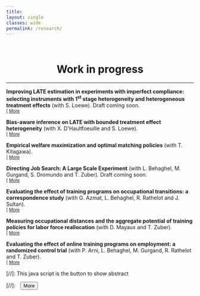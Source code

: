 ```yaml
---
title: 
layout: single
classes: wide
permalink: /research/
---
```

<br/> 

<!-- Google Tag Manager (noscript) -->
<noscript><iframe src="https://www.googletagmanager.com/ns.html?id=GTM-PNS829G"
height="0" width="0" style="display:none;visibility:hidden"></iframe></noscript>
<!-- End Google Tag Manager (noscript) -->

# <center> Work in progress </center>
- - -


**Improving LATE estimation in experiments with imperfect compliance: selecting instruments with $1^{\text{st}}$ stage heterogeneity and heterogeneous treatment effects** (with S. Loewe). Draft coming soon.<br/>
<small>[ <a href="#/" onclick="visib('lbb-job-search')">More</a> </small>

<div id="lbb-job-search" style="display: none; text-align: justify; line-height: 1.2" ><small>
Research question: Can we construct an estimator of the LATE with lower variance when there is first-stage heterogeneity along observable covariates, and treatment effect heterogeneity is of the order of magnitude of sampling variation ($O(1/\sqrt{n})$)?

Advancement: Existing preliminary draft. Presented in PSE-CREST internal econometrics seminar and Brown Econometrics Coffee seminar. Simulations of the method demonstrated its potential for the improvement of inference on LATE in certain contexts, as well as the need for some careful use of data splitting and cross-fitting in order to avoid severe bias in finite samples.

Plan: Working paper to be released soon.
</small><br><br/></div>


**Bias-aware inference on LATE with bounded treatment effect heterogeneity** (with X. D'Haultfoeuille and S. Loewe). <br/>
<small>[ <a href="#/" onclick="visib('lbb-job-search')">More</a> </small>

<div id="lbb-job-search" style="display: none; text-align: justify; line-height: 1.2" ><small>
Research question: In the spirit of the project "Improving LATE estimation ..." (with S. Loewe), yet with a focus on inference, and under the milder restriction of bounded treatment effect heterogeneity. This allows to consider bias-aware inference techniques, that have received a renewed attention in the recent econometric literature on treatment effect estimation.

Advancement: Project started in December 2021. Simulations applying the method are encouraging, showing the scope for improvement of inferential procedures in this framework.

</small><br><br/></div>


**Empirical welfare maximization and optimal matching policies** (with T. Kitagawa). <br/>
<small>[ <a href="#/" onclick="visib('lbb-job-search')">More</a> </small>

<div id="lbb-job-search" style="display: none; text-align: justify; line-height: 1.2" ><small>
Research question: Suppose a policy maker has to choose (based on quasi-experimental data) how to match two types of individuals (job seekers and caseworkers, students and teachers etc.) to maximize a given measure of output (job finding rate, grades etc.). How well would perform a decision rule that would implement the allocation with the highest possible output \textit{estimated from the sample} (compared to the \textit{actual} optimal allocation)? Such a decision rule is called \textit{empirical welfare maximization}, and earlier work by T. Kitagawa and A. Tetenov (2018) have already derive finite sample guarantees of its performance in finite samples for the choice of a binary treatment --- but not for the choice of an entire matching policy, as is the goal of this project. 

Advancement: Project started in mid-March 2022.

</small><br><br/></div>


**Directing Job Search: A Large Scale Experiment** (with L. Behaghel, M. Gurgand, S. Dromundo and T. Zuber). Draft coming soon.<br/>
<small>[ <a href="#/" onclick="visib('lbb-job-search')">More</a> </small>

<div id="lbb-job-search" style="display: none; text-align: justify; line-height: 1.2" ><small>
Research question: Can we re-direct job search effort of job seekers towards firms with higher hiring prospects? What are the effects on job seekers finding rate? On firms' hiring behavior? We ran a large-scale experiment (800,000 job seekers) based on a job search online platform (La Bonne Boîte).

Advancement: Main experiment run in November 2019 (mailing 800,000 job seekers + randomizing firms' ranking on an major online platform's webpages). $1^{\text{st}}$ draft produced in March 2020. Selected for and presented in the Matching Workers and Jobs Online - 3rd IDSC of IZA/University of Luxembourg Workshop (September 2020). Selected and presented by myself in the 2022 North American Winter Meetings of the Econometric Society (January 2022).

Plan: Ongoing major revisions, new working paper to be released soon. Companion paper focusing on the effect on firms' hiring behavior to be drafted next (depending on ongoing analyses).
</small><br><br/></div>


**Evaluating the effect of training programs on occupational transitions: a correspondence study** (with G. Azmat, L. Behaghel, R. Rathelot and J. Sultan).<br/>
<small>[ <a href="#/" onclick="visib('lbb-job-search')">More</a> </small>

<div id="lbb-job-search" style="display: none; text-align: justify; line-height: 1.2" ><small>
Research question: To which extent can (short/long) training programs help in moving from slack to tight labor markets? In order to answer this question, we send firms fake CVs where we manipulate the occupation the applicant used to work in, and the type of training s/he has received related to the occupation firms are hiring in. 

Advancement: Grant from Dares (EUR 289,656). Ongoing correspondence study (since December 2021). Preliminary results are encouraging, showing contrasts between the different versions of the CVs.
</small><br><br/></div>


**Measuring occupational distances and the aggregate potential of training policies for labor force reallocation** (with D. Mayaux and T. Zuber).<br/>
<small>[ <a href="#/" onclick="visib('lbb-job-search')">More</a> </small>

<div id="lbb-job-search" style="display: none; text-align: justify; line-height: 1.2" ><small>
Research question: How related are different jobs in terms of skills? To what extent training programs allow to move across jobs that differ in skills? How can this reduce the ``mismatch'' unemployment --- i.e., the unemployment due to unbalances in labor demand vs. supply across occupations?

Advancement: Grant from Dares (EUR 61,221). Research assistant skilled in computer sciences hired (since October 2021), working on text analysis of vacancy data in order to create indexes of ``skill distance'' across occupations.

Plan: In June 2022, we presented preliminary results of our analyses making use of the skill distance measures produced --- based on text analyses of vacancy data and dataset gathering Pôle emploi expert knowledge --- to describe the labor supply reallocations associated with training programs. Comparing such movements in relationship with labor market tightness measures, we aim to assess the extent to which public funded training programs contribute (in the aggregate) to the reduction of mismatch unemployment.
</small><br><br/></div>


**Evaluating the effect of online training programs on employment: a randomized control trial** (with P. Arni, L. Behaghel, M. Gurgand, R. Rathelot and T. Zuber).<br/>
<small>[ <a href="#/" onclick="visib('lbb-job-search')">More</a> </small>

<div id="lbb-job-search" style="display: none; text-align: justify; line-height: 1.2" ><small>
Research question: What is the effect of (online) training programs on the job finding rate and wages of job seekers? 

Advancement: Grant from Dares (EUR 190,386). Pilot experiment launched in June 2022.

Plan: We will adapt the encouragement design based on the June 2022 pilot, and launch a full scaled experiment in September 2022. We will follow job seekers on the long run (6 months, 12 months, 24 months).
</small><br><br/></div>


[//]: This java script is the button to show abstract
<script>
 function visib(id) {
  var x = document.getElementById(id);
  if (x.style.display === "block") {
    x.style.display = "none";
  } else {
    x.style.display = "block";
  }
}
</script>

[//]:&emsp;<button onclick="visib('polariz')" class="btn btn--inverse btn--small">More</button>
